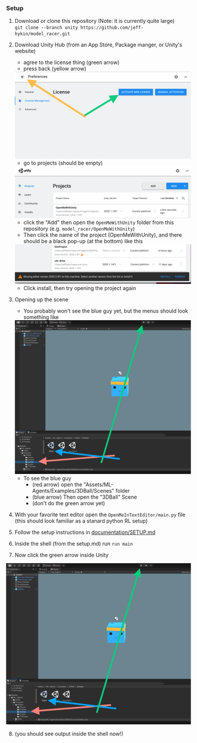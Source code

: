 ### Setup

1. Download or clone this repository (Note: it is currently quite large)<br>
    `git clone --branch unity https://github.com/jeff-hykin/model_racer.git`
    
2. Download Unity Hub (from an App Store, Package manger, or Unity's website)
    - agree to the license thing (green arrow)
    - press back (yellow arrow)
    <img src="/documentation/images/activate.png" alt="where-to-click">
    
    - go to projects (should be empty)
    <img src="/documentation/images/unity_hub.png" alt="where-to-click">

    - click the "Add" then open the `OpenMeWithUnity` folder from this repository (e.g. `model_racer/OpenMeWithUnity`)
    - Then click the name of the project (OpenMeWithUnity), and there should be a black pop-up (at the bottom) like this
    <img src="/documentation/images/install_prompt.png" alt="where-to-click">
    
    - Click install, then try opening the project again
3. Opening up the scene
    - You probably won't see the blue guy yet, but the menus should look something like
    <img src="/documentation/images/basic_run.png" alt="where-to-click">

    - To see the blue guy
      - (red arrow) open the "Assets/ML-Agents/Examples/3DBall/Scenes" folder 
      - (blue arrow) Then open the "3DBall" Scene 
      - (don't do the green arrow yet)
4. With your favorite text editor open the `OpenMeInTextEditor/main.py` file (this should look familiar as a stanard python RL setup)
5. Follow the setup instructions in [documentation/SETUP.md](https://github.com/jeff-hykin/model_racer)
6. Inside the shell (from the setup.md) run `run main`
7. Now click the green arrow inside Unity
<img src="/documentation/images/basic_run.png" alt="where-to-click">

8. (you should see output inside the shell now!)
